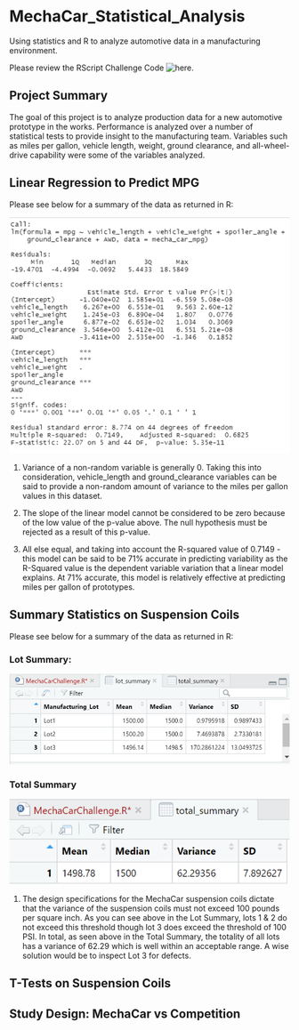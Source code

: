 # MechaCar_Statistical_Analysis
Using statistics and R to analyze automotive data in a manufacturing environment. 

Please review the RScript Challenge Code ![here.](https://github.com/JonathanBrown003/MechaCar_Statistical_Analysis/blob/f77d8ef4614efbd80107cfd92ea22c6424474cae/MechaCarChallenge.R)

## Project Summary
The goal of this project is to analyze production data for a new automotive prototype in the works. Performance is analyzed over a number of statistical tests to provide insight to the manufacturing team. Variables such as miles per gallon, vehicle length, weight, ground clearance, and all-wheel-drive capability were some of the variables analyzed. 

## Linear Regression to Predict MPG
Please see below for a summary of the data as returned in R:

![](https://github.com/JonathanBrown003/MechaCar_Statistical_Analysis/blob/faab47efc1a186d33618fa94fe62dab96ae9a05a/Resources/Deliv1_Output.PNG)

1) Variance of a non-random variable is generally 0. Taking this into consideration, vehicle_length and ground_clearance variables can be said to provide a non-random amount of variance to the miles per gallon values in this dataset.

2) The slope of the linear model cannot be considered to be zero because of the low value of the p-value above. The null hypothesis must be rejected as a result of this p-value. 

3) All else equal, and taking into account the R-squared value of 0.7149 - this model can be said to be 71% accurate in predicting variability as the R-Squared value is the dependent variable variation that a linear model explains. At 71% accurate, this model is relatively effective at predicting miles per gallon of prototypes. 

## Summary Statistics on Suspension Coils
Please see below for a summary of the data as returned in R:

### Lot Summary: 
![](https://github.com/JonathanBrown003/MechaCar_Statistical_Analysis/blob/ca02a18262be1542f3b78701c94d9560054ae8e8/Resources/Deliv2_Lot_Summary.PNG)

### Total Summary
![](https://github.com/JonathanBrown003/MechaCar_Statistical_Analysis/blob/ca02a18262be1542f3b78701c94d9560054ae8e8/Resources/Deliv2_Total_Summary.PNG)

1) The design specifications for the MechaCar suspension coils dictate that the variance of the suspension coils must not exceed 100 pounds per square inch. As you can see above in the Lot Summary, lots 1 & 2 do not exceed this threshold though lot 3 does exceed the threshold of 100 PSI. In total, as seen above in the Total Summary, the totality of all lots has a variance of 62.29 which is well within an acceptable range. A wise solution would be to inspect Lot 3 for defects. 

## T-Tests on Suspension Coils


## Study Design: MechaCar vs Competition
